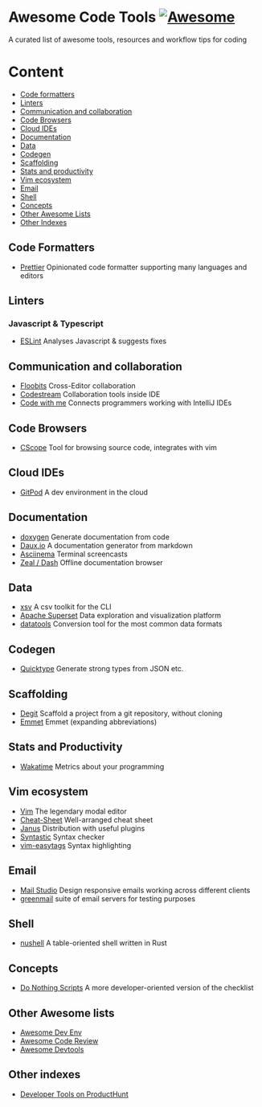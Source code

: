 # Awesome Code Tools [![Awesome](https://cdn.rawgit.com/sindresorhus/awesome/d7305f38d29fed78fa85652e3a63e154dd8e8829/media/badge.svg)](https://github.com/sindresorhus/awesome)

A curated list of awesome tools, resources and workflow tips for coding

# Content
- [Code formatters](#code-formatters)
- [Linters](#linters)
- [Communication and collaboration](#communiction-and-collaboration)
- [Code Browsers](#code-browsers)
- [Cloud IDEs](#cloud-ides)
- [Documentation](#documentation)
- [Data](#data)
- [Codegen](#codegen)
- [Scaffolding](#scaffolding)
- [Stats and productivity](#stats-and-productivity)
- [Vim ecosystem](#vim-ecosystem)
- [Email](#email)
- [Shell](#shell)
- [Concepts](#concepts)
- [Other Awesome Lists](#other-awesome-lists)
- [Other Indexes](#other-indexes)

## Code Formatters
- [Prettier](https://prettier.io) Opinionated code formatter supporting many languages and editors

## Linters
### Javascript & Typescript
- [ESLint](https://eslint.org/) Analyses Javascript & suggests fixes

## Communication and collaboration
- [Floobits](https://floobits.com/) Cross-Editor collaboration
- [Codestream](https://www.codestream.com/) Collaboration tools inside IDE
- [Code with me](https://plugins.jetbrains.com/plugin/14896-code-with-me) Connects programmers working with IntelliJ IDEs

## Code Browsers
- [CScope](http://cscope.sourceforge.net/) Tool for browsing source code, integrates with vim

## Cloud IDEs
- [GitPod](https://www.gitpod.io/) A dev environment in the cloud

## Documentation
- [doxygen](https://www.doxygen.nl/index.html) Generate documentation from code
- [Daux.io](http://daux.io/) A documentation generator from markdown
- [Asciinema](https://asciinema.org) Terminal screencasts
- [Zeal / Dash](https://zealdocs.org) Offline documentation browser

## Data
- [xsv](https://github.com/BurntSushi/xsv) A csv toolkit for the CLI
- [Apache Superset](https://superset.apache.org/) Data exploration and visualization platform
- [datatools](https://github.com/caltechlibrary/datatools) Conversion tool for the most common data formats
## Codegen
- [Quicktype](https://github.com/quicktype/quicktype) Generate strong types from JSON etc.

## Scaffolding
- [Degit](https://github.com/Rich-Harris/degit) Scaffold a project from a git repository, without cloning
- [Emmet](https://emmet.io/) Emmet (expanding abbreviations)

## Stats and Productivity
- [Wakatime](https://wakatime.com) Metrics about your programming

## Vim ecosystem
- [Vim](https://vim.org) The legendary modal editor
- [Cheat-Sheet](https://vim.rtorr.com) Well-arranged cheat sheet
- [Janus](https://github.com/carlhuda/janus) Distribution with useful plugins
- [Syntastic](https://github.com/vim-syntastic/syntastic) Syntax checker
- [vim-easytags](https://github.com/xolox/vim-easytags) Syntax highlighting

## Email
- [Mail Studio](https://mailstudio.app) Design responsive emails working across different clients
- [greenmail](https://github.com/greenmail-mail-test/greenmail) suite of email servers for testing purposes

## Shell
- [nushell](https://www.nushell.sh/) A table-oriented shell written in Rust

## Concepts
- [Do Nothing Scripts](https://blog.danslimmon.com/2019/07/15/do-nothing-scripting-the-key-to-gradual-automation/) A more developer-oriented version of the checklist

## Other Awesome lists
- [Awesome Dev Env](https://github.com/jondot/awesome-devenv)
- [Awesome Code Review](https://github.com/joho/awesome-code-review)
- [Awesome Devtools](https://github.com/moimikey/awesome-devtools)

## Other indexes
- [Developer Tools on ProductHunt](https://www.producthunt.com/topics/developer-tools)
